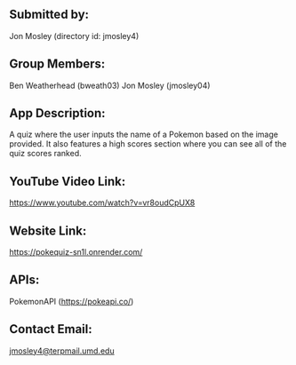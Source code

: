 ## Submitted by:

Jon Mosley (directory id: jmosley4)

## Group Members:

Ben Weatherhead (bweath03)
Jon Mosley (jmosley04)

## App Description:

A quiz where the user inputs the name of a Pokemon based on the image provided. It also features a high scores section where you can see all of the quiz scores ranked.

## YouTube Video Link:

https://www.youtube.com/watch?v=vr8oudCpUX8

## Website Link:

https://pokequiz-sn1l.onrender.com/

## APIs:

PokemonAPI (https://pokeapi.co/)

## Contact Email:

jmosley4@terpmail.umd.edu